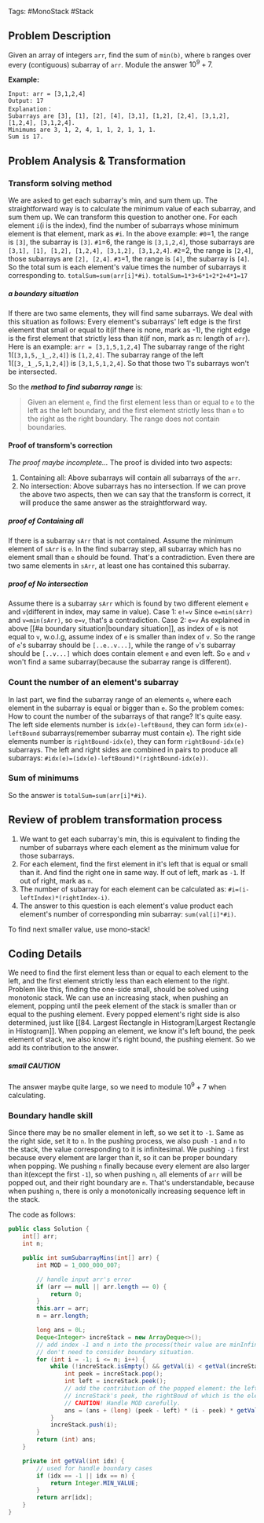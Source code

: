Tags: #MonoStack #Stack

## Problem Description
Given an array of integers `arr`, find the sum of `min(b)`, where `b` ranges over every (contiguous) subarray of `arr`. Module the answer $10^9+7$.

**Example:**
```
Input: arr = [3,1,2,4]
Output: 17
Explanation：
Subarrays are [3], [1], [2], [4], [3,1], [1,2], [2,4], [3,1,2], [1,2,4], [3,1,2,4].
Minimums are 3, 1, 2, 4, 1, 1, 2, 1, 1, 1.
Sum is 17.
```

## Problem Analysis & Transformation
### Transform solving method
We are asked to get each subarray's min, and sum them up. The straightforward way is to calculate the minimum value of each subarray, and sum them up.
We can transform this question to another one. For each element `i`(i is the index), find the number of subarrays whose minimum element is that element, mark as `#i`.
In the above example:
`#0`=1, the range is `[3]`, the subarray is `[3]`.
`#1`=6, the range is `[3,1,2,4]`, those subarrays are `[3,1], [1], [1,2], [1,2,4], [3,1,2], [3,1,2,4]`.
`#2`=2, the range is `[2,4]`, those subarrays are `[2], [2,4]`.
`#3`=1, the range is `[4]`, the subarray is `[4]`.
So the total sum is each element's value times the number of subarrays it corresponding to. `totalSum=sum(arr[i]*#i)`.
`totalSum=1*3+6*1+2*2+4*1=17`

##### a boundary situation
If there are two same elements, they will find same subarrays. We deal with this situation as follows:
Every element's subarrays' left edge is the first element that small or equal to it(if there is none, mark as -1), the right edge is the first element that strictly less than it(if non, mark as n: length of `arr`).
Here is an example:
`arr = [3,1,5,1,2,4]`
The subarray range of the right 1(`[3,1,5,_1_,2,4]`) is `[1,2,4]`. The subarray  range of the left 1(`[3,_1_,5,1,2,4]`) is `[3,1,5,1,2,4]`. So that those two 1's subarrays won't be intersected.

So the ***method to find subarray range*** is:
> Given an element `e`, find the first element less than or equal to `e` to the left as the left boundary, and the first element strictly less than `e` to the right as the right boundary. The range does not contain boundaries.

#### Proof of transform's correction
*The proof maybe incomplete...*
The proof is divided into two aspects:
1. Containing all: Above subarrays will contain all subarrays of the `arr`.
2. No intersection: Above subarrays has no intersection.
If we can prove the above two aspects, then we can say that the transform is correct, it will produce the same answer as the straightforward way.

##### proof of Containing all
If there is a subarray `sArr` that is not contained. Assume the minimum element of `sArr` is `e`. In the find subarray step, all subarray which has no element small than `e` should be found. That's a contradiction. Even there are two same elements in `sArr`, at least one has contained this subarray.

##### proof of No intersection
Assume there is a subarray `sArr` which is found by two different element `e` and `v`(different in index, may same in value).
Case 1: `e!=v`
Since `e=min(sArr)` and `v=min(sArr)`, so `e=v`, that's a contradiction.
Case 2: `e=v`
As explained in above [[#a boundary situation|boundary situation]], as index of `e` is not equal to `v`, w.o.l.g, assume index of `e` is smaller than index of `v`. So the range of `e`'s subarray should be `[..e..v...]`, while the range of `v`'s subarray should be `[..v...]` which does contain element `e` and even left. So `e` and `v` won't find a same subarray(because the subarray range is different).

### Count the number of an element's subarray
In last part, we find the subarray range of an elements `e`, where each element in the subarray is equal or bigger than `e`.
So the problem comes: How to count the number of the subarrays of that range?
It's quite easy. The left side elements number is `idx(e)-leftBound`, they can form `idx(e)-leftBound` subarrays(remember subarray must contain `e`). The right side elements number is `rightBound-idx(e)`, they can form `rightBound-idx(e)` subarrays. The left and right sides are combined in pairs to produce all subarrays: `#idx(e)=(idx(e)-leftBound)*(rightBound-idx(e))`.

### Sum of minimums
So the answer is `totalSum=sum(arr[i]*#i)`.

## Review of problem transformation process
1. We want to get each subarray's min, this is equivalent to finding the number of subarrays where each element as the minimum value for those subarrays.
2. For each element, find the first element in it's left that is equal or small than it. And find the right one in same way. If out of left, mark as `-1`. If out of right, mark as `n`.
3. The number of subarray for each element can be calculated as: `#i=(i-leftIndex)*(rightIndex-i)`.
4. The answer to this question is each element's value product each element's number of corresponding min subarray: `sum(val[i]*#i)`.

To find next smaller value, use mono-stack!

## Coding Details
We need to find the first element less than or equal to each element to the left, and the first element strictly less than each element to the right. Problem like this, finding the one-side small, should be solved using monotonic stack.
We can use an increasing stack, when pushing an element, popping until the peek element of the stack is smaller than or equal to the pushing element. Every popped element's right side is also determined, just like [[84. Largest Rectangle in Histogram|Largest Rectangle in Histogram]].
When popping an element, we know it's left bound, the peek element of stack, we also know it's right bound, the pushing element. So we add its contribution to the answer.

##### small CAUTION
The answer maybe quite large, so we need to module $10^9+7$ when calculating.

### Boundary handle skill
Since there may be no smaller element in left, so we set it to `-1`. Same as the right side, set it to `n`.
In the pushing process, we also push `-1` and `n` to the stack, the value corresponding to it is infinitesimal. We pushing `-1` first because every element are larger than it, so it can be proper boundary when popping. We pushing `n` finally because every element are also larger than it(except the first `-1`), so when pushing `n`, all elements of `arr` will be popped out, and their right boundary are `n`. That's understandable, because when pushing `n`, there is only a monotonically increasing sequence left in the stack.

The code as follows:
```Java
public class Solution {
    int[] arr;
    int n;

    public int sumSubarrayMins(int[] arr) {
        int MOD = 1_000_000_007;

        // handle input arr's error
        if (arr == null || arr.length == 0) {
            return 0;
        }
        this.arr = arr;
        n = arr.length;

        long ans = 0L;
        Deque<Integer> increStack = new ArrayDeque<>();
        // add index -1 and n into the process(their value are minInfinity) so that
        // don't need to consider boundary situation.
        for (int i = -1; i <= n; i++) {
            while (!increStack.isEmpty() && getVal(i) < getVal(increStack.peek())) {
                int peek = increStack.pop();
                int left = increStack.peek();
                // add the contribution of the popped element: the leftBoud of which is the
                // increStack's peek, the rightBoud of which is the element we are handling(i).
                // CAUTION! Handle MOD carefully.
                ans = (ans + (long) (peek - left) * (i - peek) * getVal(peek)) % MOD;
            }
            increStack.push(i);
        }
        return (int) ans;
    }

    private int getVal(int idx) {
        // used for handle boundary cases
        if (idx == -1 || idx == n) {
            return Integer.MIN_VALUE;
        }
        return arr[idx];
    }
}
```